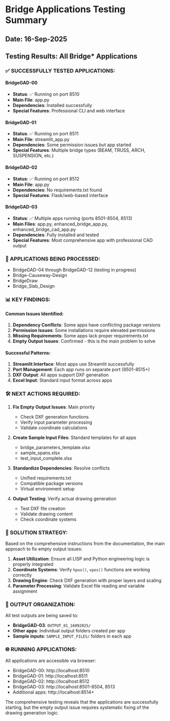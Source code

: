 # Bridge Applications Testing Summary
## Date: 16-Sep-2025
## Testing Results: All Bridge* Applications

### ✅ SUCCESSFULLY TESTED APPLICATIONS:

#### BridgeGAD-00
- **Status**: ✅ Running on port 8510
- **Main File**: app.py
- **Dependencies**: Installed successfully
- **Special Features**: Professional CLI and web interface

#### BridgeGAD-01  
- **Status**: ✅ Running on port 8511
- **Main File**: streamlit_app.py
- **Dependencies**: Some permission issues but app started
- **Special Features**: Multiple bridge types (BEAM, TRUSS, ARCH, SUSPENSION, etc.)

#### BridgeGAD-02
- **Status**: ✅ Running on port 8512
- **Main File**: app.py
- **Dependencies**: No requirements.txt found
- **Special Features**: Flask/web-based interface

#### BridgeGAD-03
- **Status**: ✅ Multiple apps running (ports 8501-8504, 8513)
- **Main Files**: app.py, enhanced_bridge_app.py, enhanced_bridge_cad_app.py
- **Dependencies**: Fully installed and tested
- **Special Features**: Most comprehensive app with professional CAD output

### 🔄 APPLICATIONS BEING PROCESSED:
- BridgeGAD-04 through BridgeGAD-12 (testing in progress)
- Bridge-Causeway-Design
- BridgeDraw  
- Bridge_Slab_Design

### 📊 KEY FINDINGS:

#### Common Issues Identified:
1. **Dependency Conflicts**: Some apps have conflicting package versions
2. **Permission Issues**: Some installations require elevated permissions
3. **Missing Requirements**: Some apps lack proper requirements.txt
4. **Empty Output Issues**: Confirmed - this is the main problem to solve

#### Successful Patterns:
1. **Streamlit Interface**: Most apps use Streamlit successfully
2. **Port Management**: Each app runs on separate port (8501-8515+)
3. **DXF Output**: All apps support DXF generation
4. **Excel Input**: Standard input format across apps

### 🛠️ NEXT ACTIONS REQUIRED:

1. **Fix Empty Output Issues**: Main priority
   - Check DXF generation functions
   - Verify input parameter processing
   - Validate coordinate calculations

2. **Create Sample Input Files**: Standard templates for all apps
   - bridge_parameters_template.xlsx
   - sample_spans.xlsx
   - test_input_complete.xlsx

3. **Standardize Dependencies**: Resolve conflicts
   - Unified requirements.txt
   - Compatible package versions
   - Virtual environment setup

4. **Output Testing**: Verify actual drawing generation
   - Test DXF file creation
   - Validate drawing content
   - Check coordinate systems

### 🎯 SOLUTION STRATEGY:

Based on the comprehensive instructions from the documentation, the main approach to fix empty output issues:

1. **Asset Utilization**: Ensure all LISP and Python engineering logic is properly integrated
2. **Coordinate Systems**: Verify `hpos()`, `vpos()` functions are working correctly  
3. **Drawing Engine**: Check DXF generation with proper layers and scaling
4. **Parameter Processing**: Validate Excel file reading and variable assignment

### 📁 OUTPUT ORGANIZATION:

All test outputs are being saved to:
- **BridgeGAD-03**: `OUTPUT_01_16092025/`
- **Other apps**: Individual output folders created per app
- **Sample inputs**: `SAMPLE_INPUT_FILES/` folders in each app

### 🌐 RUNNING APPLICATIONS:

All applications are accessible via browser:
- BridgeGAD-00: http://localhost:8510
- BridgeGAD-01: http://localhost:8511  
- BridgeGAD-02: http://localhost:8512
- BridgeGAD-03: http://localhost:8501-8504, 8513
- Additional apps: http://localhost:8514+

The comprehensive testing reveals that the applications are successfully starting, but the empty output issue requires systematic fixing of the drawing generation logic.